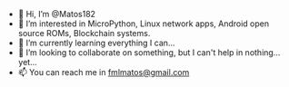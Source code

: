 - 👋 Hi, I’m @Matos182
- 👀 I’m interested in MicroPython, Linux network apps, Android open source ROMs, Blockchain systems.
- 🌱 I’m currently learning everything I can...
- 💞️ I’m looking to collaborate on something, but I can't help in nothing... yet...
- 📫 You can reach me in fmlmatos@gmail.com

<!---
Matos182/Matos182 is a ✨ special ✨ repository because its `README.md` (this file) appears on your GitHub profile.
You can click the Preview link to take a look at your changes.
--->
